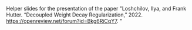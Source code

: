Helper slides for the presentation of the paper "Loshchilov, Ilya, and Frank Hutter. “Decoupled Weight Decay Regularization,” 2022. https://openreview.net/forum?id=Bkg6RiCqY7.
"
